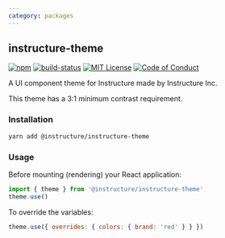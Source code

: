 ```yaml
---
category: packages
---
```


## instructure-theme

[![npm][npm]][npm-url]
[![build-status][build-status]][build-status-url]
[![MIT License][license-badge]][LICENSE]
[![Code of Conduct][coc-badge]][coc]

A UI component theme for Instructure made by Instructure Inc.

This theme has a 3:1 minimum contrast requirement. 

### Installation

```sh
yarn add @instructure/instructure-theme
```

### Usage

Before mounting (rendering) your React application:

```js
import { theme } from '@instructure/instructure-theme'
theme.use()
```

To override the variables:

```js
theme.use({ overrides: { colors: { brand: 'red' } } })
```

[npm]: https://img.shields.io/npm/v/@instructure/instructure-theme.svg
[npm-url]: https://npmjs.com/package/@instructure/instructure-theme

[build-status]: https://travis-ci.org/instructure/instructure-ui.svg?branch=master
[build-status-url]: https://travis-ci.org/instructure/instructure-ui "Travis CI"

[license-badge]: https://img.shields.io/npm/l/instructure-ui.svg?style=flat-square
[license]: https://github.com/instructure/instructure-ui/blob/master/LICENSE

[coc-badge]: https://img.shields.io/badge/code%20of-conduct-ff69b4.svg?style=flat-square
[coc]: https://github.com/instructure/instructure-ui/blob/master/CODE_OF_CONDUCT.md
